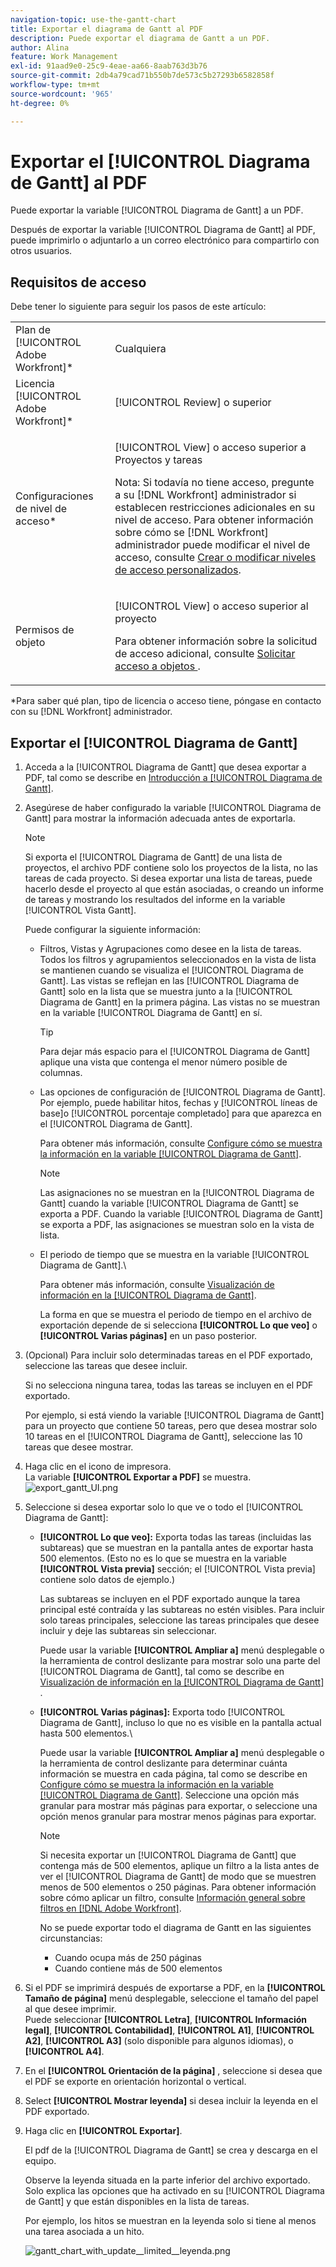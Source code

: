 ```yaml
---
navigation-topic: use-the-gantt-chart
title: Exportar el diagrama de Gantt al PDF
description: Puede exportar el diagrama de Gantt a un PDF.
author: Alina
feature: Work Management
exl-id: 91aad9e0-25c9-4eae-aa66-8aab763d3b76
source-git-commit: 2db4a79cad71b550b7de573c5b27293b6582858f
workflow-type: tm+mt
source-wordcount: '965'
ht-degree: 0%

---
```


# Exportar el [!UICONTROL Diagrama de Gantt] al PDF

Puede exportar la variable [!UICONTROL Diagrama de Gantt] a un PDF.

Después de exportar la variable [!UICONTROL Diagrama de Gantt] al PDF, puede imprimirlo o adjuntarlo a un correo electrónico para compartirlo con otros usuarios.

## Requisitos de acceso

Debe tener lo siguiente para seguir los pasos de este artículo:

<table style="table-layout:auto"> 
 <col> 
 <col> 
 <tbody> 
  <tr> 
   <td role="rowheader">Plan de [!UICONTROL Adobe Workfront]*</td> 
   <td> <p>Cualquiera </p> </td> 
  </tr> 
  <tr> 
   <td role="rowheader">Licencia [!UICONTROL Adobe Workfront]*</td> 
   <td> <p>[!UICONTROL Review] o superior</p> </td> 
  </tr> 
  <tr> 
   <td role="rowheader">Configuraciones de nivel de acceso*</td> 
   <td> <p>[!UICONTROL View] o acceso superior a Proyectos y tareas</p> <p>Nota: Si todavía no tiene acceso, pregunte a su [!DNL Workfront] administrador si establecen restricciones adicionales en su nivel de acceso. Para obtener información sobre cómo se [!DNL Workfront] administrador puede modificar el nivel de acceso, consulte <a href="../../../administration-and-setup/add-users/configure-and-grant-access/create-modify-access-levels.md" class="MCXref xref">Crear o modificar niveles de acceso personalizados</a>.</p> </td> 
  </tr> 
  <tr> 
   <td role="rowheader">Permisos de objeto</td> 
   <td> <p>[!UICONTROL View] o acceso superior al proyecto</p> <p>Para obtener información sobre la solicitud de acceso adicional, consulte <a href="../../../workfront-basics/grant-and-request-access-to-objects/request-access.md" class="MCXref xref">Solicitar acceso a objetos </a>.</p> </td> 
  </tr> 
 </tbody> 
</table>

&#42;Para saber qué plan, tipo de licencia o acceso tiene, póngase en contacto con su [!DNL Workfront] administrador.

## Exportar el [!UICONTROL Diagrama de Gantt]

1. Acceda a la [!UICONTROL Diagrama de Gantt] que desea exportar a PDF, tal como se describe en [Introducción a [!UICONTROL Diagrama de Gantt]](../../../manage-work/gantt-chart/use-the-gantt-chart/get-started-with-gantt.md).
1. Asegúrese de haber configurado la variable [!UICONTROL Diagrama de Gantt] para mostrar la información adecuada antes de exportarla.

   >[!NOTE]
   >
   >Si exporta el [!UICONTROL Diagrama de Gantt] de una lista de proyectos, el archivo PDF contiene solo los proyectos de la lista, no las tareas de cada proyecto. Si desea exportar una lista de tareas, puede hacerlo desde el proyecto al que están asociadas, o creando un informe de tareas y mostrando los resultados del informe en la variable [!UICONTROL Vista Gantt].

   Puede configurar la siguiente información:

   * Filtros, Vistas y Agrupaciones como desee en la lista de tareas. Todos los filtros y agrupamientos seleccionados en la vista de lista se mantienen cuando se visualiza el [!UICONTROL Diagrama de Gantt]. Las vistas se reflejan en las [!UICONTROL Diagrama de Gantt] solo en la lista que se muestra junto a la [!UICONTROL Diagrama de Gantt] en la primera página. Las vistas no se muestran en la variable [!UICONTROL Diagrama de Gantt] en sí.

      >[!TIP]
      >
      >Para dejar más espacio para el [!UICONTROL Diagrama de Gantt] aplique una vista que contenga el menor número posible de columnas.

   * Las opciones de configuración de [!UICONTROL Diagrama de Gantt]. Por ejemplo, puede habilitar hitos, fechas y [!UICONTROL líneas de base]o [!UICONTROL porcentaje completado] para que aparezca en el [!UICONTROL Diagrama de Gantt].

      Para obtener más información, consulte   [Configure cómo se muestra la información en la variable [!UICONTROL Diagrama de Gantt]](../../../manage-work/gantt-chart/use-the-gantt-chart/configure-info-on-gantt-chart.md).

      >[!NOTE]
      >
      > Las asignaciones no se muestran en la [!UICONTROL Diagrama de Gantt] cuando la variable [!UICONTROL Diagrama de Gantt] se exporta a PDF. Cuando la variable [!UICONTROL Diagrama de Gantt] se exporta a PDF, las asignaciones se muestran solo en la vista de lista.

   * El periodo de tiempo que se muestra en la variable [!UICONTROL Diagrama de Gantt].\

      Para obtener más información, consulte [Visualización de información en la [!UICONTROL Diagrama de Gantt]](../../../manage-work/gantt-chart/use-the-gantt-chart/view-info-in-gantt.md).

      La forma en que se muestra el periodo de tiempo en el archivo de exportación depende de si selecciona **[!UICONTROL Lo que veo]** o **[!UICONTROL Varias páginas]** en un paso posterior.

1. (Opcional) Para incluir solo determinadas tareas en el PDF exportado, seleccione las tareas que desee incluir.

   Si no selecciona ninguna tarea, todas las tareas se incluyen en el PDF exportado.

   Por ejemplo, si está viendo la variable [!UICONTROL Diagrama de Gantt] para un proyecto que contiene 50 tareas, pero que desea mostrar solo 10 tareas en el [!UICONTROL Diagrama de Gantt], seleccione las 10 tareas que desee mostrar.

1. Haga clic en el icono de impresora.\
   La variable **[!UICONTROL Exportar a PDF]** se muestra.\
   ![export_gantt_UI.png](assets/exported-gantt-ui-350x225.png)

1. Seleccione si desea exportar solo lo que ve o todo el [!UICONTROL Diagrama de Gantt]:

   * **[!UICONTROL Lo que veo]:** Exporta todas las tareas (incluidas las subtareas) que se muestran en la pantalla antes de exportar hasta 500 elementos. (Esto no es lo que se muestra en la variable **[!UICONTROL Vista previa]** sección; el [!UICONTROL Vista previa] contiene solo datos de ejemplo.)

      Las subtareas se incluyen en el PDF exportado aunque la tarea principal esté contraída y las subtareas no estén visibles. Para incluir solo tareas principales, seleccione las tareas principales que desee incluir y deje las subtareas sin seleccionar.

      Puede usar la variable **[!UICONTROL Ampliar a]** menú desplegable o la herramienta de control deslizante para mostrar solo una parte del [!UICONTROL Diagrama de Gantt], tal como se describe en [Visualización de información en la [!UICONTROL Diagrama de Gantt]](../../../manage-work/gantt-chart/use-the-gantt-chart/view-info-in-gantt.md) .

   * **[!UICONTROL Varias páginas]:** Exporta todo [!UICONTROL Diagrama de Gantt], incluso lo que no es visible en la pantalla actual hasta 500 elementos.\

      Puede usar la variable **[!UICONTROL Ampliar a]** menú desplegable o la herramienta de control deslizante para determinar cuánta información se muestra en cada página, tal como se describe en [Configure cómo se muestra la información en la variable [!UICONTROL Diagrama de Gantt]](../../../manage-work/gantt-chart/use-the-gantt-chart/configure-info-on-gantt-chart.md). Seleccione una opción más granular para mostrar más páginas para exportar, o seleccione una opción menos granular para mostrar menos páginas para exportar.

      >[!NOTE]
      >
      >Si necesita exportar un [!UICONTROL Diagrama de Gantt] que contenga más de 500 elementos, aplique un filtro a la lista antes de ver el [!UICONTROL Diagrama de Gantt] de modo que se muestren menos de 500 elementos o 250 páginas. Para obtener información sobre cómo aplicar un filtro, consulte  [Información general sobre filtros en [!DNL Adobe Workfront]](../../../reports-and-dashboards/reports/reporting-elements/filters-overview.md).
      >
      >
      >No se puede exportar todo el diagrama de Gantt en las siguientes circunstancias:
      >
      >   
      >   
      >   * Cuando ocupa más de 250 páginas
      >   * Cuando contiene más de 500 elementos





1. Si el PDF se imprimirá después de exportarse a PDF, en la **[!UICONTROL Tamaño de página]** menú desplegable, seleccione el tamaño del papel al que desee imprimir.\
   Puede seleccionar **[!UICONTROL Letra]**, **[!UICONTROL Información legal]**, **[!UICONTROL Contabilidad]**, **[!UICONTROL A1]**, **[!UICONTROL A2]**, **[!UICONTROL A3]** (solo disponible para algunos idiomas), o **[!UICONTROL A4]**.
1. En el **[!UICONTROL Orientación de la página]** , seleccione si desea que el PDF se exporte en orientación horizontal o vertical.
1. Select **[!UICONTROL Mostrar leyenda]** si desea incluir la leyenda en el PDF exportado.
1. Haga clic en **[!UICONTROL Exportar]**.

   El pdf de la [!UICONTROL Diagrama de Gantt] se crea y descarga en el equipo.

   Observe la leyenda situada en la parte inferior del archivo exportado. Solo explica las opciones que ha activado en su [!UICONTROL Diagrama de Gantt] y que están disponibles en la lista de tareas.

   Por ejemplo, los hitos se muestran en la leyenda solo si tiene al menos una tarea asociada a un hito.

   ![gantt_chart_with_update__limited__leyenda.png](assets/gantt-chart-with-updated--limited--legend-350x271.png)
